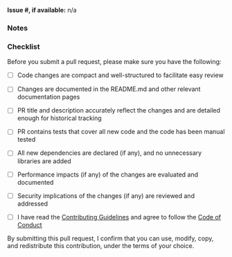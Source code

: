 **Issue #, if available:** n/a

### Notes


### Checklist

Before you submit a pull request, please make sure you have the following:
- [ ] Code changes are compact and well-structured to facilitate easy review
- [ ] Changes are documented in the README.md and other relevant documentation pages
- [ ] PR title and description accurately reflect the changes and are detailed enough for historical tracking
- [ ] PR contains tests that cover all new code and the code has been manual tested
- [ ] All new dependencies are declared (if any), and no unnecessary libraries are added
- [ ] Performance impacts (if any) of the changes are evaluated and documented
- [ ] Security implications of the changes (if any) are reviewed and addressed
- [ ] I have read the [Contributing Guidelines](../CONTRIBUTING.md) and agree to follow the [Code of Conduct](../CODE_OF_CONDUCT.md)







By submitting this pull request, I confirm that you can use, modify, copy, and redistribute this contribution, under the terms of your choice.
